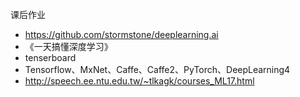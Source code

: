 课后作业
- https://github.com/stormstone/deeplearning.ai
- 《一天搞懂深度学习》
- tenserboard
- Tensorflow、MxNet、Caffe、Caffe2、PyTorch、DeepLearning4
- http://speech.ee.ntu.edu.tw/~tlkagk/courses_ML17.html